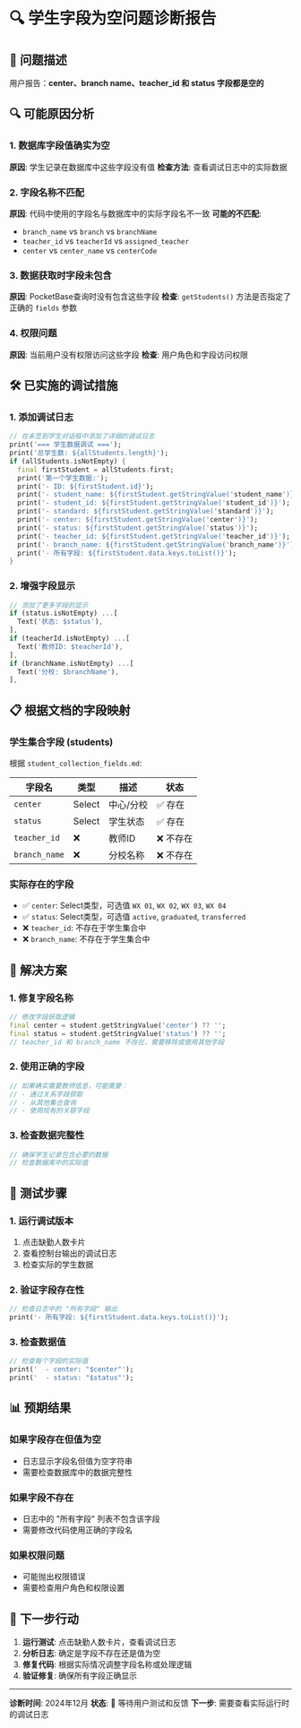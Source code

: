 # 🔍 学生字段为空问题诊断报告

## 🎯 问题描述

用户报告：**center、branch name、teacher_id 和 status 字段都是空的**

## 🔍 可能原因分析

### 1. 数据库字段值确实为空
**原因**: 学生记录在数据库中这些字段没有值
**检查方法**: 查看调试日志中的实际数据

### 2. 字段名称不匹配
**原因**: 代码中使用的字段名与数据库中的实际字段名不一致
**可能的不匹配**:
- `branch_name` vs `branch` vs `branchName`
- `teacher_id` vs `teacherId` vs `assigned_teacher`
- `center` vs `center_name` vs `centerCode`

### 3. 数据获取时字段未包含
**原因**: PocketBase查询时没有包含这些字段
**检查**: `getStudents()` 方法是否指定了正确的 `fields` 参数

### 4. 权限问题
**原因**: 当前用户没有权限访问这些字段
**检查**: 用户角色和字段访问权限

## 🛠️ 已实施的调试措施

### 1. 添加调试日志
```dart
// 在未签到学生对话框中添加了详细的调试日志
print('=== 学生数据调试 ===');
print('总学生数: ${allStudents.length}');
if (allStudents.isNotEmpty) {
  final firstStudent = allStudents.first;
  print('第一个学生数据:');
  print('- ID: ${firstStudent.id}');
  print('- student_name: ${firstStudent.getStringValue('student_name')}');
  print('- student_id: ${firstStudent.getStringValue('student_id')}');
  print('- standard: ${firstStudent.getStringValue('standard')}');
  print('- center: ${firstStudent.getStringValue('center')}');
  print('- status: ${firstStudent.getStringValue('status')}');
  print('- teacher_id: ${firstStudent.getStringValue('teacher_id')}');
  print('- branch_name: ${firstStudent.getStringValue('branch_name')}');
  print('- 所有字段: ${firstStudent.data.keys.toList()}');
}
```

### 2. 增强字段显示
```dart
// 添加了更多字段的显示
if (status.isNotEmpty) ...[
  Text('状态: $status'),
],
if (teacherId.isNotEmpty) ...[
  Text('教师ID: $teacherId'),
],
if (branchName.isNotEmpty) ...[
  Text('分校: $branchName'),
],
```

## 📋 根据文档的字段映射

### 学生集合字段 (students)
根据 `student_collection_fields.md`:

| 字段名 | 类型 | 描述 | 状态 |
|--------|------|------|------|
| `center` | Select | 中心/分校 | ✅ 存在 |
| `status` | Select | 学生状态 | ✅ 存在 |
| `teacher_id` | ❌ | 教师ID | ❌ 不存在 |
| `branch_name` | ❌ | 分校名称 | ❌ 不存在 |

### 实际存在的字段
- ✅ `center`: Select类型，可选值 `WX 01`, `WX 02`, `WX 03`, `WX 04`
- ✅ `status`: Select类型，可选值 `active`, `graduated`, `transferred`
- ❌ `teacher_id`: 不存在于学生集合中
- ❌ `branch_name`: 不存在于学生集合中

## 🔧 解决方案

### 1. 修复字段名称
```dart
// 修改字段获取逻辑
final center = student.getStringValue('center') ?? '';
final status = student.getStringValue('status') ?? '';
// teacher_id 和 branch_name 不存在，需要移除或使用其他字段
```

### 2. 使用正确的字段
```dart
// 如果确实需要教师信息，可能需要：
// - 通过关系字段获取
// - 从其他集合查询
// - 使用现有的关联字段
```

### 3. 检查数据完整性
```dart
// 确保学生记录包含必要的数据
// 检查数据库中的实际值
```

## 🧪 测试步骤

### 1. 运行调试版本
1. 点击缺勤人数卡片
2. 查看控制台输出的调试日志
3. 检查实际的学生数据

### 2. 验证字段存在性
```dart
// 检查日志中的 "所有字段" 输出
print('- 所有字段: ${firstStudent.data.keys.toList()}');
```

### 3. 检查数据值
```dart
// 检查每个字段的实际值
print('  - center: "$center"');
print('  - status: "$status"');
```

## 📊 预期结果

### 如果字段存在但值为空
- 日志显示字段名但值为空字符串
- 需要检查数据库中的数据完整性

### 如果字段不存在
- 日志中的 "所有字段" 列表不包含该字段
- 需要修改代码使用正确的字段名

### 如果权限问题
- 可能抛出权限错误
- 需要检查用户角色和权限设置

## 🎯 下一步行动

1. **运行测试**: 点击缺勤人数卡片，查看调试日志
2. **分析日志**: 确定是字段不存在还是值为空
3. **修复代码**: 根据实际情况调整字段名称或处理逻辑
4. **验证修复**: 确保所有字段正确显示

---

**诊断时间**: 2024年12月
**状态**: 🔄 等待用户测试和反馈
**下一步**: 需要查看实际运行时的调试日志
